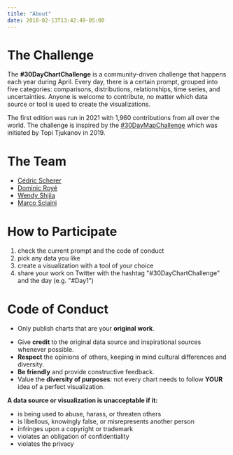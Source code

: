 ```yaml
---
title: "About"
date: 2018-02-13T13:42:49-05:00
---
```


# The Challenge

The **#30DayChartChallenge** is a community-driven challenge that happens each year during April. Every day, there is a certain prompt, grouped into five categories: comparisons, distributions, relationships, time series, and uncertainties. Anyone is welcome to contribute, no matter which data source or tool is used to create the visualizations.  
  
The first edition was run in 2021 with 1,960 contributions from all over the world. The challenge is inspired by the [#30DayMapChallenge](https://30daymapchallenge.com/) which was initiated by Topi Tjukanov in 2019.

# The Team

* [Cédric Scherer](https://twitter.com/CedScherer)
* [Dominic Royé](https://twitter.com/dr_xeo)
* [Wendy Shijia](https://twitter.com/ShijiaWendy)
* [Marco Sciaini](https://twitter.com/shinysci)

# How to Participate
      
1. check the current prompt and the code of conduct
2. pick any data you like
3. create a visualization with a tool of your choice
4. share your work on Twitter with the hashtag "#30DayChartChallenge" and the day (e.g. "#Day1")

# Code of Conduct

- Only publish charts that are your **original work**.
* Give **credit** to the original data source and inspirational sources whenever possible.
* **Respect** the opinions of others, keeping in mind cultural differences and diversity.
* **Be friendly** and provide constructive feedback.
* Value the **diversity of purposes**: not every chart needs to follow **YOUR** idea of a perfect visualization.

**A data source or visualization is unacceptable if it:**

* is being used to abuse, harass, or threaten others
* is libellous, knowingly false, or misrepresents another person
* infringes upon a copyright or trademark
* violates an obligation of confidentiality
* violates the privacy

